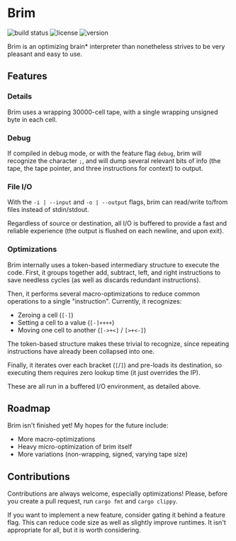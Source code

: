 # Brim

![build status](https://github.com/kyllingene/brim/actions/workflows/rust.yml/badge.svg)
![license](https://img.shields.io/crates/l/brim)
![version](https://img.shields.io/crates/v/brim)

Brim is an optimizing brain* interpreter than nonetheless strives to be very
pleasant and easy to use.

## Features

### Details

Brim uses a wrapping 30000-cell tape, with a single wrapping unsigned byte in
each cell.

### Debug

If compiled in debug mode, or with the feature flag `debug`, brim will
recognize the character `;`, and will dump several relevant bits of info
(the tape, the tape pointer, and three instructions for context) to
output.

### File I/O

With the `-i | --input` and `-o | --output` flags, brim can read/write to/from
files instead of stdin/stdout.

Regardless of source or destination, all I/O is buffered to provide a fast and
reliable experience (the output is flushed on each newline, and upon exit).

### Optimizations

Brim internally uses a token-based intermediary structure to execute the code.
First, it groups together add, subtract, left, and right instructions to save
needless cycles (as well as discards redundant instructions).

Then, it performs several macro-optimizations to reduce common operations to
a single "instruction". Currently, it recognizes:

- Zeroing a cell (`[-]`)
- Setting a cell to a value (`[-]++++`)
- Moving one cell to another (`[->+<]` / `[>+<-]`)

The token-based structure makes these trivial to recognize, since repeating
instructions have already been collapsed into one.

Finally, it iterates over each bracket (`[`/`]`) and pre-loads its destination,
so executing them requires zero lookup time (it just overrides the IP).

These are all run in a buffered I/O environment, as detailed above.

## Roadmap

Brim isn't finished yet! My hopes for the future include:

- More macro-optimizations
- Heavy micro-optimization of brim itself
- More variations (non-wrapping, signed, varying tape size)

## Contributions

Contributions are always welcome, especially optimizations! Please, before you
create a pull request, run `cargo fmt` and `cargo clippy`.

If you want to implement a new feature, consider gating it behind a feature
flag. This can reduce code size as well as slightly improve runtimes. It isn't
appropriate for all, but it is worth considering.
